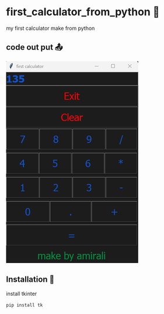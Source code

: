 # first_calculator_from_python 🧮
my first calculator make from python

## code out put 📤
<img src="https://github.com/AmiraliZandi/first_calculator_from_python/blob/main/Screenshot%202023-07-07%20105001.png">

## Installation 📩

install tkinter
```bash
pip install tk
```
